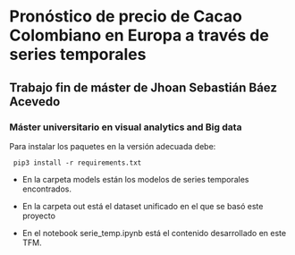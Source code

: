 # Pronóstico de precio de Cacao Colombiano en Europa a través de series temporales

## Trabajo fin de máster de Jhoan Sebastián Báez Acevedo
### Máster universitario en visual analytics and Big data

Para instalar los paquetes en la versión adecuada debe:


```
 pip3 install -r requirements.txt 

```

- En la carpeta models están los modelos de series temporales encontrados.

- En la carpeta out está el dataset unificado en el que se basó este proyecto

- En el notebook serie_temp.ipynb está el contenido desarrollado en este TFM.
